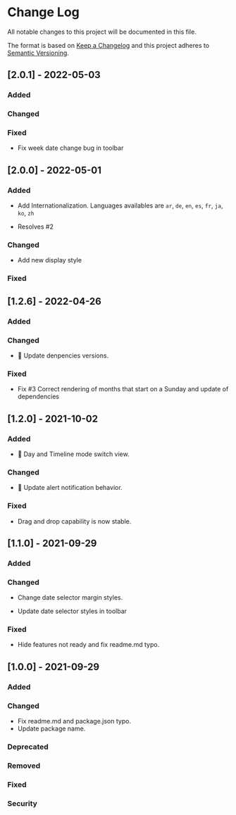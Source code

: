 
# Change Log
All notable changes to this project will be documented in this file.

The format is based on [Keep a Changelog](http://keepachangelog.com/)
and this project adheres to [Semantic Versioning](http://semver.org/).

## [2.0.1] - 2022-05-03

### Added


### Changed


### Fixed

- Fix week date change bug in toolbar


## [2.0.0] - 2022-05-01

### Added

- Add Internationalization. Languages availables are `ar`, `de`, `en`, `es`, `fr`, `ja`, `ko`, `zh`

- Resolves #2

### Changed

- Add new display style

### Fixed



## [1.2.6] - 2022-04-26

### Added

### Changed

- 📢 Update denpencies versions.

### Fixed

- Fix #3 Correct rendering of months that start on a Sunday and update of dependencies


## [1.2.0] - 2021-10-02

### Added

- 🥳 Day and Timeline mode switch view.

### Changed

- 📢 Update alert notification behavior.

### Fixed

- Drag and drop capability is now stable.


## [1.1.0] - 2021-09-29

### Added

### Changed

- Change date selector margin styles.

- Update date selector styles in toolbar

### Fixed

- Hide features not ready and fix readme.md typo.


## [1.0.0] - 2021-09-29

### Added

### Changed

- Fix readme.md and package.json typo.
- Update package name.

### Deprecated

### Removed

### Fixed

### Security
